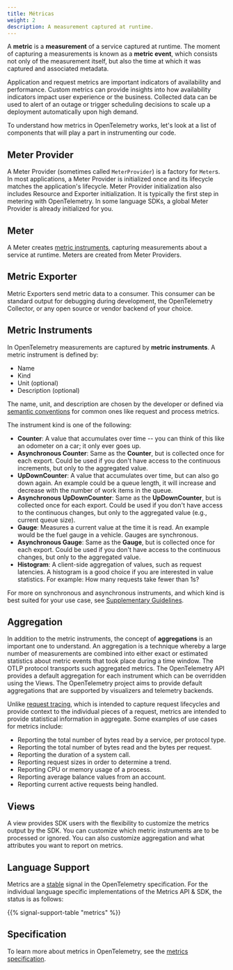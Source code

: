```yaml
---
title: Métricas
weight: 2
description: A measurement captured at runtime.
---
```


A **metric** is a **measurement** of a service captured at runtime. The moment
of capturing a measurements is known as a **metric event**, which consists not
only of the measurement itself, but also the time at which it was captured and
associated metadata.

Application and request metrics are important indicators of availability and
performance. Custom metrics can provide insights into how availability
indicators impact user experience or the business. Collected data can be used to
alert of an outage or trigger scheduling decisions to scale up a deployment
automatically upon high demand.

To understand how metrics in OpenTelemetry works, let's look at a list of
components that will play a part in instrumenting our code.

## Meter Provider

A Meter Provider (sometimes called `MeterProvider`) is a factory for `Meter`s.
In most applications, a Meter Provider is initialized once and its lifecycle
matches the application's lifecycle. Meter Provider initialization also includes
Resource and Exporter initialization. It is typically the first step in metering
with OpenTelemetry. In some language SDKs, a global Meter Provider is already
initialized for you.

## Meter

A Meter creates [metric instruments](#metric-instruments), capturing
measurements about a service at runtime. Meters are created from Meter
Providers.

## Metric Exporter

Metric Exporters send metric data to a consumer. This consumer can be standard
output for debugging during development, the OpenTelemetry Collector, or any
open source or vendor backend of your choice.

## Metric Instruments

In OpenTelemetry measurements are captured by **metric instruments**. A metric
instrument is defined by:

- Name
- Kind
- Unit (optional)
- Description (optional)

The name, unit, and description are chosen by the developer or defined via
[semantic conventions](/docs/specs/semconv/general/metrics/) for common ones
like request and process metrics.

The instrument kind is one of the following:

- **Counter**: A value that accumulates over time -- you can think of this like
  an odometer on a car; it only ever goes up.
- **Asynchronous Counter**: Same as the **Counter**, but is collected once for
  each export. Could be used if you don't have access to the continuous
  increments, but only to the aggregated value.
- **UpDownCounter**: A value that accumulates over time, but can also go down
  again. An example could be a queue length, it will increase and decrease with
  the number of work items in the queue.
- **Asynchronous UpDownCounter**: Same as the **UpDownCounter**, but is
  collected once for each export. Could be used if you don't have access to the
  continuous changes, but only to the aggregated value (e.g., current queue
  size).
- **Gauge**: Measures a current value at the time it is read. An example would
  be the fuel gauge in a vehicle. Gauges are synchronous.
- **Asynchronous Gauge**: Same as the **Gauge**, but is collected once for each
  export. Could be used if you don't have access to the continuous changes, but
  only to the aggregated value.
- **Histogram**: A client-side aggregation of values, such as request latencies.
  A histogram is a good choice if you are interested in value statistics. For
  example: How many requests take fewer than 1s?

For more on synchronous and asynchronous instruments, and which kind is best
suited for your use case, see
[Supplementary Guidelines](/docs/specs/otel/metrics/supplementary-guidelines/).

## Aggregation

In addition to the metric instruments, the concept of **aggregations** is an
important one to understand. An aggregation is a technique whereby a large
number of measurements are combined into either exact or estimated statistics
about metric events that took place during a time window. The OTLP protocol
transports such aggregated metrics. The OpenTelemetry API provides a default
aggregation for each instrument which can be overridden using the Views. The
OpenTelemetry project aims to provide default aggregations that are supported by
visualizers and telemetry backends.

Unlike [request tracing](../traces/), which is intended to capture request
lifecycles and provide context to the individual pieces of a request, metrics
are intended to provide statistical information in aggregate. Some examples of
use cases for metrics include:

- Reporting the total number of bytes read by a service, per protocol type.
- Reporting the total number of bytes read and the bytes per request.
- Reporting the duration of a system call.
- Reporting request sizes in order to determine a trend.
- Reporting CPU or memory usage of a process.
- Reporting average balance values from an account.
- Reporting current active requests being handled.

## Views

A view provides SDK users with the flexibility to customize the metrics output
by the SDK. You can customize which metric instruments are to be processed or
ignored. You can also customize aggregation and what attributes you want to
report on metrics.

## Language Support

Metrics are a [stable](/docs/specs/otel/versioning-and-stability/#stable) signal
in the OpenTelemetry specification. For the individual language specific
implementations of the Metrics API & SDK, the status is as follows:

{{% signal-support-table "metrics" %}}

## Specification

To learn more about metrics in OpenTelemetry, see the
[metrics specification](/docs/specs/otel/overview/#metric-signal).
